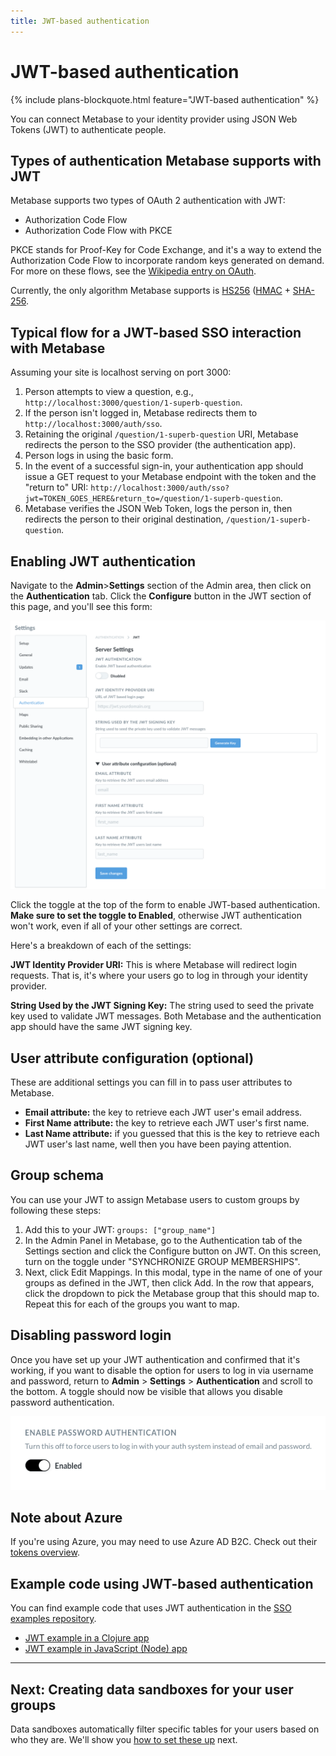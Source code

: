 ```yaml
---
title: JWT-based authentication
---
```


# JWT-based authentication

{% include plans-blockquote.html feature="JWT-based authentication" %}

You can connect Metabase to your identity provider using JSON Web Tokens (JWT) to authenticate people.

## Types of authentication Metabase supports with JWT

Metabase supports two types of OAuth 2 authentication with JWT:

- Authorization Code Flow
- Authorization Code Flow with PKCE

PKCE stands for Proof-Key for Code Exchange, and it's a way to extend the Authorization Code Flow to incorporate random keys generated on demand. For more on these flows, see the [Wikipedia entry on OAuth](https://en.wikipedia.org/wiki/OAuth).

Currently, the only algorithm Metabase supports is [HS256](https://en.wikipedia.org/wiki/JSON_Web_Token) ([HMAC](https://en.wikipedia.org/wiki/HMAC) + [SHA-256](https://en.wikipedia.org/wiki/SHA-2).

## Typical flow for a JWT-based SSO interaction with Metabase

Assuming your site is localhost serving on port 3000:

1. Person attempts to view a question, e.g., `http://localhost:3000/question/1-superb-question`.
2. If the person isn't logged in, Metabase redirects them to `http://localhost:3000/auth/sso`.
3. Retaining the original `/question/1-superb-question` URI, Metabase redirects the person to the SSO provider (the authentication app).
4. Person logs in using the basic form.
5. In the event of a successful sign-in, your authentication app should issue a GET request to your Metabase endpoint with the token and the "return to" URI: `http://localhost:3000/auth/sso?jwt=TOKEN_GOES_HERE&return_to=/question/1-superb-question`.
6. Metabase verifies the JSON Web Token, logs the person in, then redirects the person to their original destination, `/question/1-superb-question`.

## Enabling JWT authentication

Navigate to the **Admin**>**Settings** section of the Admin area, then click on the **Authentication** tab. Click the **Configure** button in the JWT section of this page, and you'll see this form:

![SAML form](images/JWT-auth-form.png)

Click the toggle at the top of the form to enable JWT-based authentication. **Make sure to set the toggle to Enabled**, otherwise JWT authentication won't work, even if all of your other settings are correct.

Here's a breakdown of each of the settings:

**JWT Identity Provider URI:** This is where Metabase will redirect login requests. That is, it's where your users go to log in through your identity provider.

**String Used by the JWT Signing Key:** The string used to seed the private key used to validate JWT messages. Both Metabase and the authentication app should have the same JWT signing key.

## User attribute configuration (optional)

These are additional settings you can fill in to pass user attributes to Metabase.

- **Email attribute:** the key to retrieve each JWT user's email address.
- **First Name attribute:** the key to retrieve each JWT user's first name.
- **Last Name attribute:** if you guessed that this is the key to retrieve each JWT user's last name, well then you have been paying attention.

## Group schema

You can use your JWT to assign Metabase users to custom groups by following these steps:

1. Add this to your JWT: `groups: ["group_name"]`
2. In the Admin Panel in Metabase, go to the Authentication tab of the Settings section and click the Configure button on JWT. On this screen, turn on the toggle under "SYNCHRONIZE GROUP MEMBERSHIPS".
3. Next, click Edit Mappings. In this modal, type in the name of one of your groups as defined in the JWT, then click Add. In the row that appears, click the dropdown to pick the Metabase group that this should map to. Repeat this for each of the groups you want to map.

## Disabling password login

Once you have set up your JWT authentication and confirmed that it's working, if you want to disable the option for users to log in via username and password, return to **Admin** > **Settings** > **Authentication**  and scroll to the bottom. A toggle should now be visible that allows you disable password authentication. 

![Password disable](images/password-disable.png)

## Note about Azure

If you're using Azure, you may need to use Azure AD B2C. Check out their [tokens overview](https://docs.microsoft.com/en-us/azure/active-directory-b2c/tokens-overview).

## Example code using JWT-based authentication

You can find example code that uses JWT authentication in the [SSO examples repository](https://github.com/metabase/sso-examples).

- [JWT example in a Clojure app](https://github.com/metabase/sso-examples/tree/master/clj-jwt-example)
- [JWT example in JavaScript (Node) app](https://github.com/metabase/sso-examples/tree/master/nodejs-jwt-example)

---

## Next: Creating data sandboxes for your user groups

Data sandboxes automatically filter specific tables for your users based on who they are. We'll show you [how to set these up](data-sandboxes.md) next.